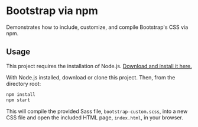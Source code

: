 # Bootstrap via npm

Demonstrates how to include, customize, and compile Bootstrap's CSS via npm.

## Usage

This project requires the installation of Node.js. [Download and install it here.](https://nodejs.org/en/download/)

With Node.js installed, download or clone this project. Then, from the directory root:

```bash
npm install
npm start
```

This will compile the provided Sass file, `bootstrap-custom.scss`, into a new CSS file and open the included HTML page, `index.html`, in your browser.
